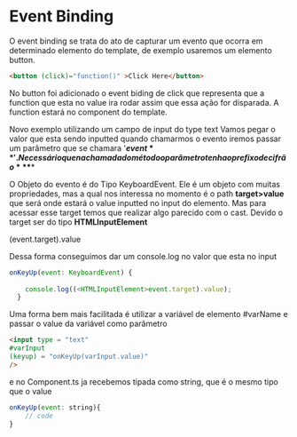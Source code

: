 # Event Binding

O event binding se trata do ato de capturar um evento que
ocorra em determinado elemento do template, de exemplo usaremos
um elemento button. 

~~~ html
<button (click)="function()" >Click Here</button>
~~~

No button foi adicionado o event biding de click
que representa que a function que esta no value ira
rodar assim que essa ação for disparada. A function
estará no component do template.

Novo exemplo utilizando um campo de input do type text
Vamos pegar o valor que esta sendo inputted
quando chamarmos o evento iremos passar um parâmetro
que se chamara '**$event**'. Necessário que na chamada
do método o parâmetro tenha o prefixo de cifrão ***$***

O Objeto do evento é do Tipo KeyboardEvent. Ele é um objeto
com muitas propriedades, mas a qual nos interessa no momento
é o path **target>value** que será onde estará o value inputted
no input do elemento.
Mas para acessar esse target temos que realizar algo parecido com 
o cast. Devido o target ser do tipo **HTMLInputElement**

(<HTMLInputElement>event.target).value

Dessa forma conseguimos dar um console.log no valor que esta no input
~~~ javascript
onKeyUp(event: KeyboardEvent) {
   
    console.log((<HTMLInputElement>event.target).value);
  }
~~~

Uma forma bem mais facilitada é utilizar a variável de elemento
#varName e passar o value da variável como parâmetro

~~~ html
<input type = "text" 
#varInput
(keyup) = "onKeyUp(varInput.value)"
/> 
~~~

e no Component.ts ja recebemos tipada como string, que é o mesmo
tipo que o value

~~~ javascript
onKeyUp(event: string){
    // code
}
~~~

